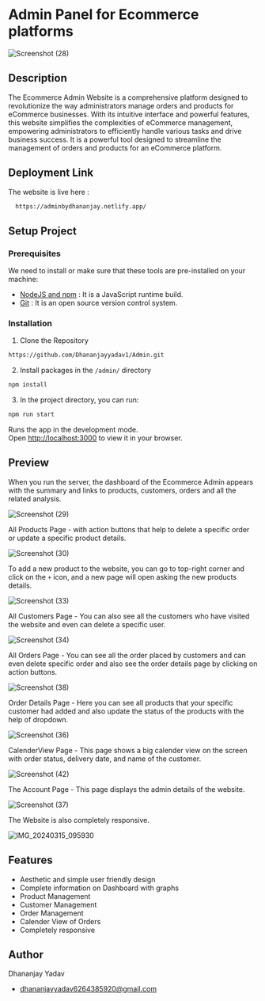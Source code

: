 
# Admin Panel for Ecommerce platforms



![Screenshot (28)](https://github.com/Dhananjayyadav1/Admin/assets/125129212/6ff09cda-ef86-44d9-a7bb-e066bb093d28)

## Description

The Ecommerce Admin Website is a comprehensive platform designed to revolutionize the way administrators manage orders and products for eCommerce businesses. With its intuitive interface and powerful features, this website simplifies the complexities of eCommerce management, empowering administrators to efficiently handle various tasks and drive business success. It is a powerful tool designed to streamline the management of orders and products for an eCommerce platform.
## Deployment Link

The website is live here :

```bash
  https://adminbydhananjay.netlify.app/
```


## Setup Project


### Prerequisites

We need to install or make sure that these tools are pre-installed on your machine:

- [NodeJS and npm](https://nodejs.org/en/download/) : It is a JavaScript runtime build. 
- [Git](https://git-scm.com/downloads) : It is an open source version control system. 


### Installation

1. Clone the Repository

```bash
https://github.com/Dhananjayyadav1/Admin.git
```

2. Install packages in the `/admin/` directory

```bash
npm install
```

3. In the project directory, you can run:

```bash
npm run start
```
Runs the app in the development mode.\
Open [http://localhost:3000](http://localhost:3000) to view it in your browser.

    
## Preview

When you run the server, the dashboard of the Ecommerce Admin appears with the summary and links to products, customers, orders and all the related analysis.

![Screenshot (29)](https://github.com/Dhananjayyadav1/Admin/assets/125129212/2c9032ac-0065-4282-8433-b5fa1e8f4f84)

All Products Page - with action buttons that help to delete a specific order or update a specific product details.

![Screenshot (30)](https://github.com/Dhananjayyadav1/Admin/assets/125129212/75fef8ad-db50-41df-8df2-43928bf71b20)

To add a new product to the website, you can go to top-right corner and click on the `+` icon, and a new page will open asking the new products details.

![Screenshot (33)](https://github.com/Dhananjayyadav1/Admin/assets/125129212/869c0a58-6892-4312-b247-edc2c26ee497)

All Customers Page - You can also see all the customers who have visited the website and even can delete a specific user.

![Screenshot (34)](https://github.com/Dhananjayyadav1/Admin/assets/125129212/197faf11-ad5f-497e-88f0-e6cd830ff304)

All Orders Page - You can see all the order placed by customers and can even delete specific order and also see the order details page by clicking on action buttons.

![Screenshot (38)](https://github.com/Dhananjayyadav1/Admin/assets/125129212/44814e82-4481-4d31-af1c-42085a635d5f)


Order Details Page - Here you can see all products that your specific customer had added and also update the status of the products with the help of dropdown.

![Screenshot (36)](https://github.com/Dhananjayyadav1/Admin/assets/125129212/c554c6be-de1e-4bd1-8377-5dd64712dfff)

CalenderView Page - This page shows a big calender view on the screen with order status, delivery date, and name of the customer.

![Screenshot (42)](https://github.com/Dhananjayyadav1/Admin/assets/125129212/ba0078d5-d708-46be-9f1c-b54240111628)


The Account Page - This page displays the admin details of the website.

![Screenshot (37)](https://github.com/Dhananjayyadav1/Admin/assets/125129212/08ef8e22-32df-452e-8d22-a85d76803cc4)


The Website is also completely responsive.

![IMG_20240315_095930](https://github.com/Dhananjayyadav1/Admin/assets/125129212/c53788a1-cf1b-49a7-8eca-0bcd9aeae9e5)








## Features

- Aesthetic and simple user friendly design
- Complete information on Dashboard with graphs
- Product Management
- Customer Management
- Order Management
- Calender View of Orders
- Completely responsive


## Author


Dhananjay Yadav
- [dhananjayyadav6264385920@gmail.com](mailto:dhananjayyadav6264385920@gmail.com)


